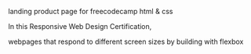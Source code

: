 landing product page for freecodecamp html & css

In this Responsive Web Design Certification,

webpages that respond to different screen sizes by building with flexbox
